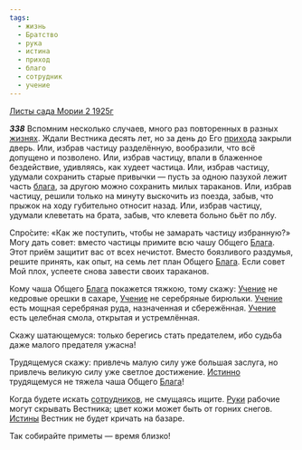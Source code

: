```yaml
---
tags:
  - жизнь
  - Братство
  - рука
  - истина
  - приход
  - благо
  - сотрудник
  - учение
---
```


[Листы сада Мории 2 1925г](/agni/1925)

___338___
Вспомним несколько случаев, много раз повторенных в разных [жизнях](/tag/#жизнь). Ждали Вестника десять лет, но за день до Его [прихода](/tag/#приход) закрыли дверь. Или, избрав частицу разделённую, вообразили, что всё допущено и позволено. Или, избрав частицу, впали в блаженное бездействие, удивляясь, как худеет частица. Или, избрав частицу, удумали сохранить старые привычки — пусть за одною пазухой лежит часть [блага](/tag/#благо), за другою можно сохранить милых тараканов. Или, избрав частицу, решили только на минуту выскочить из поезда, забыв, что прыжок на ходу губительно относит назад. Или, избрав частицу, удумали клеветать на брата, забыв, что клевета больно бьёт по лбу.   

Спро́сите: «Как же поступить, чтобы не замарать частицу избранную?» Могу дать совет: вместо частицы примите всю чашу Общего [Блага](/tag/#благо). Этот приём защитит вас от всех нечистот. Вместо боязливого раздумья, решите принять, как опыт, на семь лет план Общего [Блага](/tag/#благо). Если совет Мой плох, успеете снова завести своих тараканов.   

Кому чаша Общего [Блага](/tag/#благо) покажется тяжкою, тому скажу: [Учение](/tag/#учение) не кедровые орешки в сахаре, [Учение](/tag/#учение) не серебряные бирюльки. [Учение](/tag/#учение) есть мощная серебряная руда, назначенная и сбережённая. [Учение](/tag/#учение) есть целебная смола, открытая и устремлённая.   

Скажу шатающемуся: только берегись стать предателем, ибо судьба даже малого предателя ужасна!   

Трудящемуся скажу: привлечь малую силу уже большая заслуга, но привлечь великую силу уже светлое достижение. [Истинно](/tag/#истина) трудящемуся не тяжела чаша Общего [Блага](/tag/#благо)!   

Когда будете искать [сотрудников](/tag/#сотрудник), не смущаясь ищите. [Руки](/tag/#рука) рабочие могут скрывать Вестника; цвет кожи может быть от горних снегов. [Истины](/tag/#истина) Вестник не будет кричать на базаре.   

Так собирайте приметы — время близко!   

